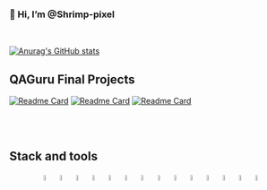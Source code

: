 ### 👋 Hi, I’m @Shrimp-pixel</br>

<br>

<!---
Shrimp-pixel/Shrimp-pixel is a ✨ special ✨ repository because its `README.md` (this file) appears on your GitHub profile.
You can click the Preview link to take a look at your changes.

- 👋 Hi, I’m @Shrimp-pixel
- 👀 I’m interested in ...
- 🌱 I’m currently learning ...
- 💞️ I’m looking to collaborate on ...
- 📫 How to reach me ...
--->

[![Anurag's GitHub stats](https://github-readme-stats.vercel.app/api?username=Shrimp-pixel)](https://github-readme-stats.vercel.app/api?username=Shrimp-pixel)

## QAGuru Final Projects

[![Readme Card](GUI)](GUI)
[![Readme Card](Mobile)](Mobile)
[![Readme Card](API)](API)

<br>
<br>

## Stack and tools

<p  align="center">
  <code><img width="5%" title="Python" src="D:\QApython\shrimp-pixel\icons\python.png"></code>
  <code><img width="5%" title="Pycharm" src="D:\QApython\shrimp-pixel\icons\pycharm.png"></code>  
  <code><img width="5%" title="Pytest" src="D:\QApython\shrimp-pixel\icons\pytest.png"></code>
  <code><img width="5%" title="Allure Report" src="D:\QApython\shrimp-pixel\icons\allure.png"></code>
  <code><img width="5%" title="Allure TestOps" src="D:\QApython\shrimp-pixel\icons\allure_testops.png"></code>
  <code><img width="5%" title="Jenkins" src="D:\QApython\shrimp-pixel\icons\jenkins.png"></code>
  <code><img width="5%" title="Selene" src="D:\QApython\shrimp-pixel\icons\selene.png"></code>
  <code><img width="5%" title="Selenium" src="D:\QApython\shrimp-pixel\icons\selenium.png"></code>
  <code><img width="5%" title="Selenoid" src="D:\QApython\shrimp-pixel\icons\selenoid.png"></code>
  <code><img width="5%" title="Requests" src="D:\QApython\shrimp-pixel\icons\requests.png"></code>
  <code><img width="5%" title="Appium" src="D:\QApython\shrimp-pixel\icons\appium.png"></code>
  <code><img width="5%" title="Browserstack" src="D:\QApython\shrimp-pixel\icons\browserstack.png"></code>
  <code><img width="5%" title="Jira" src="D:\QApython\shrimp-pixel\icons\jira.png"></code>
  <code><img width="5%" title="Telegram" src="D:\QApython\shrimp-pixel\icons\telegram.png"></code>
</p>
